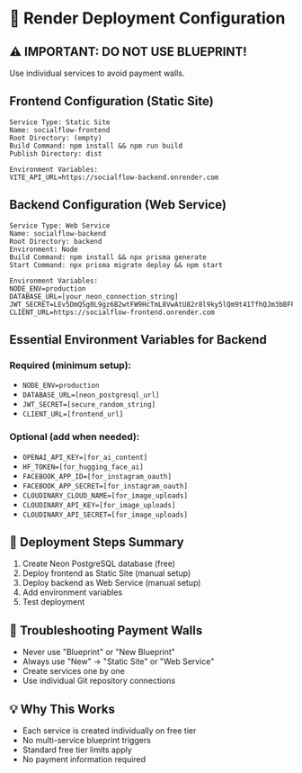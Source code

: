 # 🚀 Render Deployment Configuration

## ⚠️ IMPORTANT: DO NOT USE BLUEPRINT!
Use individual services to avoid payment walls.

## Frontend Configuration (Static Site)
```
Service Type: Static Site
Name: socialflow-frontend
Root Directory: (empty)
Build Command: npm install && npm run build
Publish Directory: dist

Environment Variables:
VITE_API_URL=https://socialflow-backend.onrender.com
```

## Backend Configuration (Web Service)  
```
Service Type: Web Service
Name: socialflow-backend
Root Directory: backend
Environment: Node
Build Command: npm install && npx prisma generate
Start Command: npx prisma migrate deploy && npm start

Environment Variables:
NODE_ENV=production
DATABASE_URL=[your_neon_connection_string]
JWT_SECRET=LEv5DmQSg0L9gz6B2wtFW9HcTmL8VwAtU82r8l9ky5lQm9t41TfhQJm3bBFPuTSO4KX2QegqOJxnTLcRlWjugcoZsTeRu0OaRhwMRYsdyfnxP
CLIENT_URL=https://socialflow-frontend.onrender.com
```

## Essential Environment Variables for Backend

### Required (minimum setup):
- `NODE_ENV=production`
- `DATABASE_URL=[neon_postgresql_url]`
- `JWT_SECRET=[secure_random_string]`  
- `CLIENT_URL=[frontend_url]`

### Optional (add when needed):
- `OPENAI_API_KEY=[for_ai_content]`
- `HF_TOKEN=[for_hugging_face_ai]`
- `FACEBOOK_APP_ID=[for_instagram_oauth]`
- `FACEBOOK_APP_SECRET=[for_instagram_oauth]`
- `CLOUDINARY_CLOUD_NAME=[for_image_uploads]`
- `CLOUDINARY_API_KEY=[for_image_uploads]`
- `CLOUDINARY_API_SECRET=[for_image_uploads]`

## 📝 Deployment Steps Summary
1. Create Neon PostgreSQL database (free)
2. Deploy frontend as Static Site (manual setup)
3. Deploy backend as Web Service (manual setup)  
4. Add environment variables
5. Test deployment

## 🚨 Troubleshooting Payment Walls
- Never use "Blueprint" or "New Blueprint"
- Always use "New" → "Static Site" or "Web Service"
- Create services one by one
- Use individual Git repository connections

## 💡 Why This Works
- Each service is created individually on free tier
- No multi-service blueprint triggers
- Standard free tier limits apply
- No payment information required